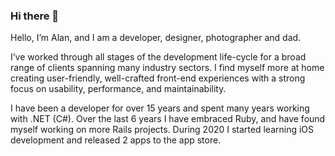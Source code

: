 ### Hi there 👋

Hello, I’m Alan, and I am a developer, designer, photographer and dad.

I’ve worked through all stages of the development life-cycle for a broad range of clients spanning many industry sectors. I find myself more at home creating user-friendly, well-crafted front-end experiences with a strong focus on usability, performance, and maintainability.

I have been a developer for over 15 years and spent many years working with .NET (C#). Over the last 6 years I have embraced Ruby, and have found myself working on more Rails projects. During 2020 I started learning iOS development and released 2 apps to the app store.
